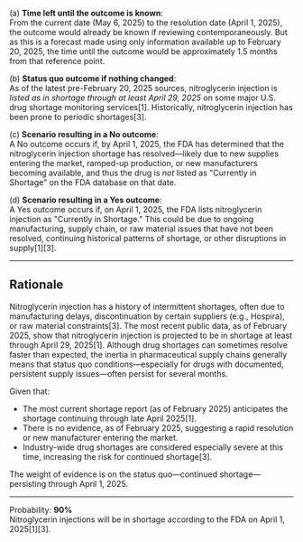 (a) **Time left until the outcome is known**:  
From the current date (May 6, 2025) to the resolution date (April 1, 2025), the outcome would already be known if reviewing contemporaneously. But as this is a forecast made using only information available up to February 20, 2025, the time until the outcome would be approximately 1.5 months from that reference point.

(b) **Status quo outcome if nothing changed**:  
As of the latest pre-February 20, 2025 sources, nitroglycerin injection is *listed as in shortage through at least April 29, 2025* on some major U.S. drug shortage monitoring services[1]. Historically, nitroglycerin injection has been prone to periodic shortages[3].

(c) **Scenario resulting in a No outcome**:  
A No outcome occurs if, by April 1, 2025, the FDA has determined that the nitroglycerin injection shortage has resolved—likely due to new supplies entering the market, ramped-up production, or new manufacturers becoming available, and thus the drug is *not* listed as "Currently in Shortage" on the FDA database on that date.

(d) **Scenario resulting in a Yes outcome**:  
A Yes outcome occurs if, on April 1, 2025, the FDA lists nitroglycerin injection as "Currently in Shortage." This could be due to ongoing manufacturing, supply chain, or raw material issues that have not been resolved, continuing historical patterns of shortage, or other disruptions in supply[1][3].

---

## Rationale

Nitroglycerin injection has a history of intermittent shortages, often due to manufacturing delays, discontinuation by certain suppliers (e.g., Hospira), or raw material constraints[3]. The most recent public data, as of February 2025, show that nitroglycerin injection is projected to be in shortage at least through April 29, 2025[1]. Although drug shortages can sometimes resolve faster than expected, the inertia in pharmaceutical supply chains generally means that status quo conditions—especially for drugs with documented, persistent supply issues—often persist for several months.

Given that:
- The most current shortage report (as of February 2025) anticipates the shortage continuing through late April 2025[1].
- There is no evidence, as of February 2025, suggesting a rapid resolution or new manufacturer entering the market.
- Industry-wide drug shortages are considered especially severe at this time, increasing the risk for continued shortage[3].

The weight of evidence is on the status quo—continued shortage—persisting through April 1, 2025.

---

Probability: **90%**  
Nitroglycerin injections will be in shortage according to the FDA on April 1, 2025[1][3].